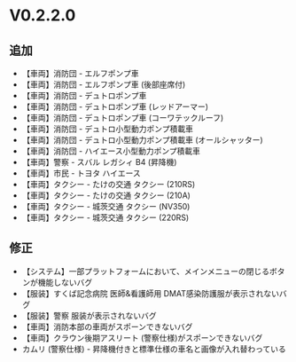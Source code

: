 # V0.2.2.0
## 追加
- 【車両】消防団 - エルフポンプ車
- 【車両】消防団 - エルフポンプ車 (後部座席付)
- 【車両】消防団 - デュトロポンプ車
- 【車両】消防団 - デュトロポンプ車 (レッドアーマー)
- 【車両】消防団 - デュトロポンプ車 (コーワテックルーフ)
- 【車両】消防団 - デュトロ小型動力ポンプ積載車
- 【車両】消防団 - デュトロ小型動力ポンプ積載車  (オールシャッター)
- 【車両】消防団 - ハイエース小型動力ポンプ積載車
- 【車両】警察 - スバル レガシィ B4 (昇降機)
- 【車両】市民 - トヨタ ハイエース
- 【車両】タクシー - たけの交通 タクシー (210RS)
- 【車両】タクシー - たけの交通 タクシー (210A)
- 【車両】タクシー - 城茨交通 タクシー (NV350)
- 【車両】タクシー - 城茨交通 タクシー (220RS)


## 修正
- 【システム】一部プラットフォームにおいて、メインメニューの閉じるボタンが機能しないバグ
- 【服装】すくば記念病院 医師&看護師用 DMAT感染防護服が表示されないバグ
- 【服装】警察 服装が表示されないバグ
- 【車両】消防本部の車両がスポーンできないバグ
- 【車両】クラウン後期アスリート (警察仕様)がスポーンできないバグ
- カムリ (警察仕様) - 昇降機付きと標準仕様の車名と画像が入れ替わっている
